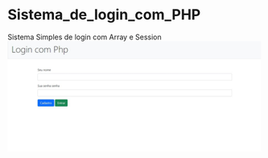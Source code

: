 # Sistema_de_login_com_PHP
Sistema Simples de login com Array e Session
<a href='https://loginphp01.herokuapp.com/'><img src='site.jpg'></a>
